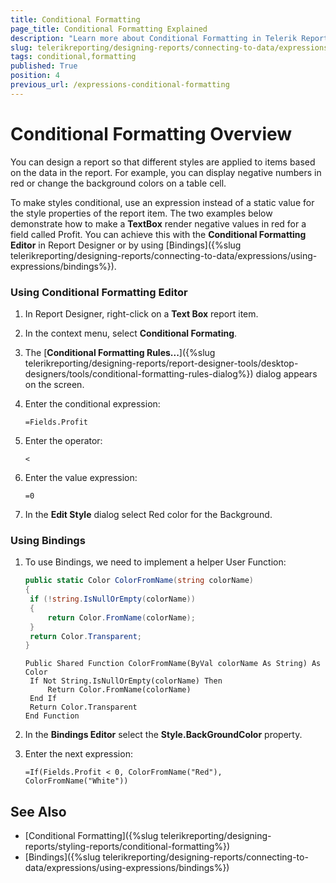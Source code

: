 ```yaml
---
title: Conditional Formatting
page_title: Conditional Formatting Explained
description: "Learn more about Conditional Formatting in Telerik Reporting, and how to modify the styling of report items dynamically."
slug: telerikreporting/designing-reports/connecting-to-data/expressions/using-expressions/conditional-formatting
tags: conditional,formatting
published: True
position: 4
previous_url: /expressions-conditional-formatting
---
```


# Conditional Formatting Overview

You can design a report so that different styles are applied to items based on the data in the report. For example, you can display negative numbers in red or change the background colors on a table cell.

To make styles conditional, use an expression instead of a static value for the style properties of the report item. The two examples below demonstrate how to make a **TextBox** render negative values in red for a field called Profit. You can achieve this with the **Conditional Formatting Editor** in Report Designer or by using [Bindings]({%slug telerikreporting/designing-reports/connecting-to-data/expressions/using-expressions/bindings%}).

### Using Conditional Formatting Editor

1. In Report Designer, right-click on a **Text Box** report item.
1. In the context menu, select **Conditional Formating**.
1. The [__Conditional Formatting Rules...__]({%slug telerikreporting/designing-reports/report-designer-tools/desktop-designers/tools/conditional-formatting-rules-dialog%}) dialog appears on the screen.
1. Enter the conditional expression:

   `=Fields.Profit`

1. Enter the operator:

   `<`

1. Enter the value expression:

   `=0`

1. In the **Edit Style** dialog select Red color for the Background.

### Using Bindings

1. To use Bindings, we need to implement a helper User Function:

   ```C#
   public static Color ColorFromName(string colorName)
   {
   	if (!string.IsNullOrEmpty(colorName))
   	{
   		return Color.FromName(colorName);
   	}
   	return Color.Transparent;
   }
   ```
   ```VB
   Public Shared Function ColorFromName(ByVal colorName As String) As Color
   	If Not String.IsNullOrEmpty(colorName) Then
   		Return Color.FromName(colorName)
   	End If
   	Return Color.Transparent
   End Function
   ```

1. In the **Bindings Editor** select the **Style.BackGroundColor** property.
1. Enter the next expression:

   `=If(Fields.Profit < 0, ColorFromName("Red"), ColorFromName("White"))`

## See Also

- [Conditional Formatting]({%slug telerikreporting/designing-reports/styling-reports/conditional-formatting%})
- [Bindings]({%slug telerikreporting/designing-reports/connecting-to-data/expressions/using-expressions/bindings%})
